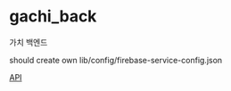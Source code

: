 # gachi_back
가치 백엔드

should create own lib/config/firebase-service-config.json

[API](https://cuponthetop.github.io/gachi_back/)
